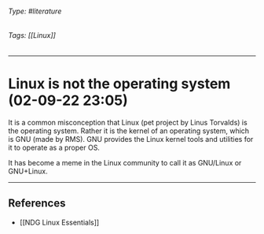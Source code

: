 ###### Type: #literature
###### Tags: [[Linux]]
---
# Linux is not the operating system (02-09-22 23:05)
It is a common misconception that Linux (pet project by Linus Torvalds) is the operating system. Rather it is the kernel of an operating system, which is GNU (made by RMS). GNU provides the Linux kernel tools and utilities for it to operate as a proper OS.

It has become a meme in the Linux community to call it as GNU/Linux or GNU+Linux. 

---
## References
- [[NDG Linux Essentials]]